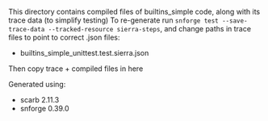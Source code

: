 This directory contains compiled files of builtins_simple code, along with its trace data (to simplify testing)
To re-generate run `snforge test --save-trace-data --tracked-resource sierra-steps`, and change paths in trace files to point to correct .json files:
- builtins_simple_unittest.test.sierra.json

Then copy trace + compiled files in here

Generated using:
- scarb 2.11.3
- snforge 0.39.0

